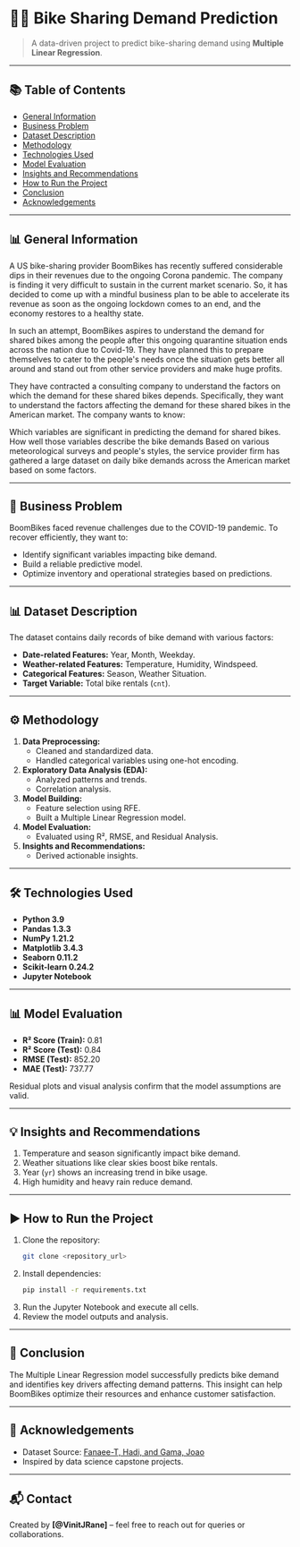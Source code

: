 # 🚴‍♀️ **Bike Sharing Demand Prediction**

> A data-driven project to predict bike-sharing demand using **Multiple Linear Regression**.

---

## 📚 **Table of Contents**
- [General Information](#general-information)
- [Business Problem](#business-problem)
- [Dataset Description](#dataset-description)
- [Methodology](#methodology)
- [Technologies Used](#technologies-used)
- [Model Evaluation](#model-evaluation)
- [Insights and Recommendations](#insights-and-recommendations)
- [How to Run the Project](#how-to-run-the-project)
- [Conclusion](#conclusion)
- [Acknowledgements](#acknowledgements)

---

## 📊 **General Information**
A US bike-sharing provider BoomBikes has recently suffered considerable dips in their revenues due to the ongoing Corona pandemic. The company is finding it very difficult to sustain in the current market scenario. So, it has decided to come up with a mindful business plan to be able to accelerate its revenue as soon as the ongoing lockdown comes to an end, and the economy restores to a healthy state. 

In such an attempt, BoomBikes aspires to understand the demand for shared bikes among the people after this ongoing quarantine situation ends across the nation due to Covid-19. They have planned this to prepare themselves to cater to the people's needs once the situation gets better all around and stand out from other service providers and make huge profits.

They have contracted a consulting company to understand the factors on which the demand for these shared bikes depends. Specifically, they want to understand the factors affecting the demand for these shared bikes in the American market. The company wants to know:

Which variables are significant in predicting the demand for shared bikes.
How well those variables describe the bike demands
Based on various meteorological surveys and people's styles, the service provider firm has gathered a large dataset on daily bike demands across the American market based on some factors. 

---

## 📝 **Business Problem**
BoomBikes faced revenue challenges due to the COVID-19 pandemic. To recover efficiently, they want to:
- Identify significant variables impacting bike demand.
- Build a reliable predictive model.
- Optimize inventory and operational strategies based on predictions.

---

## 📊 **Dataset Description**
The dataset contains daily records of bike demand with various factors:
- **Date-related Features:** Year, Month, Weekday.
- **Weather-related Features:** Temperature, Humidity, Windspeed.
- **Categorical Features:** Season, Weather Situation.
- **Target Variable:** Total bike rentals (`cnt`).

---

## ⚙️ **Methodology**
1. **Data Preprocessing:**
   - Cleaned and standardized data.
   - Handled categorical variables using one-hot encoding.
2. **Exploratory Data Analysis (EDA):**
   - Analyzed patterns and trends.
   - Correlation analysis.
3. **Model Building:**
   - Feature selection using RFE.
   - Built a Multiple Linear Regression model.
4. **Model Evaluation:**
   - Evaluated using R², RMSE, and Residual Analysis.
5. **Insights and Recommendations:**
   - Derived actionable insights.

---

## 🛠️ **Technologies Used**
- **Python 3.9**
- **Pandas 1.3.3**
- **NumPy 1.21.2**
- **Matplotlib 3.4.3**
- **Seaborn 0.11.2**
- **Scikit-learn 0.24.2**
- **Jupyter Notebook**

---

## 📊 **Model Evaluation**
- **R² Score (Train):** 0.81
- **R² Score (Test):** 0.84
- **RMSE (Test):** 852.20
- **MAE (Test):** 737.77

Residual plots and visual analysis confirm that the model assumptions are valid.

---

## 💡 **Insights and Recommendations**
1. Temperature and season significantly impact bike demand.
2. Weather situations like clear skies boost bike rentals.
3. Year (`yr`) shows an increasing trend in bike usage.
4. High humidity and heavy rain reduce demand.

---

## ▶️ **How to Run the Project**
1. Clone the repository:
   ```bash
   git clone <repository_url>
   ```
2. Install dependencies:
   ```bash
   pip install -r requirements.txt
   ```
3. Run the Jupyter Notebook and execute all cells.
4. Review the model outputs and analysis.

---

## 🏁 **Conclusion**
The Multiple Linear Regression model successfully predicts bike demand and identifies key drivers affecting demand patterns. This insight can help BoomBikes optimize their resources and enhance customer satisfaction.

---

## 🙌 **Acknowledgements**
- Dataset Source: [Fanaee-T, Hadi, and Gama, Joao](http://dx.doi.org/10.1007/s13748-013-0040-3)
- Inspired by data science capstone projects.

---

## 📬 **Contact** 
Created by **[@VinitJRane]** – feel free to reach out for queries or collaborations.


